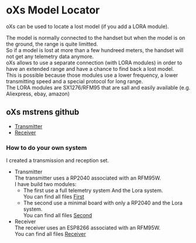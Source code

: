 # oXs Model Locator

oXs can be used to locate a lost model (if you add a LORA module).

The model is normally connected to the handset but when the model is on the ground, the range is quite limitted.  
So if a model is lost at more than a few hundreed meters, the handset will not get any telemetry data anymore.  
oXs allows to use a separate connection (with LORA modules) in order to have an extended range and have a chance to find back a lost model.  
This is possible because those modules use a lower frequency, a lower transmitting speed and a special protocol for long range.  
The LORA modules are SX1276/RFM95 that are sall and easily available (e.g. Aliexpress, ebay, amazon)  

## oXs mstrens github
  *  [Transmitter](https://github.com/mstrens/oXs_on_RP2040/tree/test)
  *  [Receiver](https://github.com/mstrens/oXs_locator_receiver_on_esp8266)
  
### How to do your own system
I created a transmission and reception set.  
  *  Transmitter  
     The transmitter uses a RP2040 associated with an RFM95W.  
     I have build two modules:  
     *  The first use a full telemetry system And the Lora system.  
	    You can find all files [First](https://github.com/pierrotm777/oXs_Locator/tree/main/oXs_RP2040_Emitter/Emitter_And_Full_Telemetry)  
     *  The second use a minimal board with only a RP2040 and the Lora system.  
	    You can find all files [Second](https://github.com/pierrotm777/oXs_Locator/tree/main/oXs_RP2040_Emitter/Emitter_Minimum)  
  *  Receiver  
     The receiver uses an ESP8266 associated with an RFM95W.   
	 You can find all files [Receiver](https://github.com/pierrotm777/oXs_Locator/tree/main/oXs_EPS8266_Receiver)  
  


